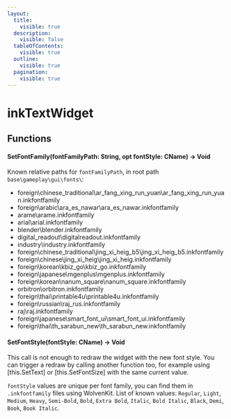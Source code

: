 ```yaml
---
layout:
  title:
    visible: true
  description:
    visible: false
  tableOfContents:
    visible: true
  outline:
    visible: true
  pagination:
    visible: true
---
```


# inkTextWidget

## Functions

#### SetFontFamily(fontFamilyPath: String, opt fontStyle: CName) -> Void

Known relative paths for `fontFamilyPath`, in root path `base\gameplay\gui\fonts\`:

* foreign\chinese\_traditional\ar\_fang\_xing\_run\_yuan\ar\_fang\_xing\_run\_yuan.inkfontfamily
* foreign\arabic\ara\_es\_nawar\ara\_es\_nawar.inkfontfamily
* arame\arame.inkfontfamily
* arial\arial.inkfontfamily
* blender\blender.inkfontfamily
* digital\_readout\digitalreadout.inkfontfamily
* industry\industry.inkfontfamily
* foreign\chinese\_traditional\jing\_xi\_heig\_b5\jing\_xi\_heig\_b5.inkfontfamily
* foreign\chinese\jing\_xi\_heig\jing\_xi\_heig.inkfontfamily
* foreign\korean\kbiz\_go\kbiz\_go.inkfontfamily
* foreign\japanese\mgenplus\mgenplus.inkfontfamily
* foreign\korean\nanum\_square\nanum\_square.inkfontfamily
* orbitron\orbitron.inkfontfamily
* foreign\thai\printable4u\printable4u.inkfontfamily
* foreign\russian\raj\_rus.inkfontfamily
* raj\raj.inkfontfamily
* foreign\japanese\smart\_font\_ui\smart\_font\_ui.inkfontfamily
* foreign\thai\th\_sarabun\_new\th\_sarabun\_new.inkfontfamily

#### SetFontStyle(fontStyle: CName) -> Void

This call is not enough to redraw the widget with the new font style. You can trigger a redraw by calling another function too, for example using \[this.SetText] or \[this.SetFontSize] with the same current value.

`fontStyle` values are unique per font family, you can find them in `.inkfontfamily` files using WolvenKit. List of known values: `Regular`, `Light`, `Medium`, `Heavy`, `Semi-Bold`, `Bold`, `Extra Bold`, `Italic`, `Bold Italic`, `Black`, `Demi`, `Book`, `Book Italic`.
